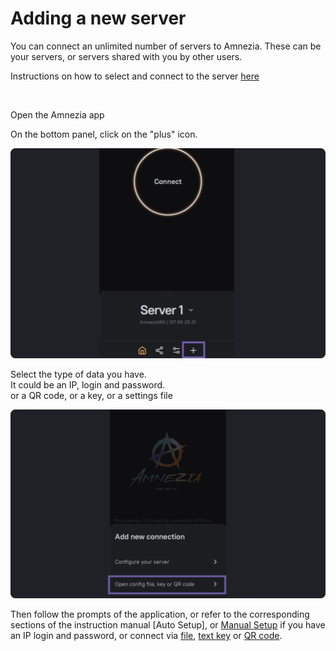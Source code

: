# Adding a new server 

You can connect an unlimited number of servers to Amnezia. These can be your servers, or servers shared with you by other users.

Instructions on how to select and connect to the server [here]

&nbsp;

 Open the Amnezia app

On the bottom panel, click on the "plus" icon.

![](https://raw.githubusercontent.com/amnezia-vpn/amnezia.org-content/master/docs/en/instructions/15_server-adding/img/sa_en_1.png)


Select the type of data you have. \
It could be an IP, login and password. \
or a QR code, or a key, or a settings file


![](https://raw.githubusercontent.com/amnezia-vpn/amnezia.org-content/master/docs/en/instructions/15_server-adding/img/sa_en_3.png)

Then follow the prompts of the application, or refer to the corresponding sections of the instruction manual
[Auto Setup], or [Manual Setup] if you have an IP login and password,
or connect via [file], [text key] or [QR code].


[amnezia-site-ext-link]: https://amnezia-web-nx1r.vercel.app
[about-int-link]: /about
[here]: ../instructions/13_select-server
[Automatic setup]: ../instructions/01_auto-install
[Manual setup]: ../instructions/02_manual-install
[file]: ../instructions/04_file-connection
[text key]: ../instructions/03_text-key-connection 
[QR code]: ../instructions/05_qr-code_connection

